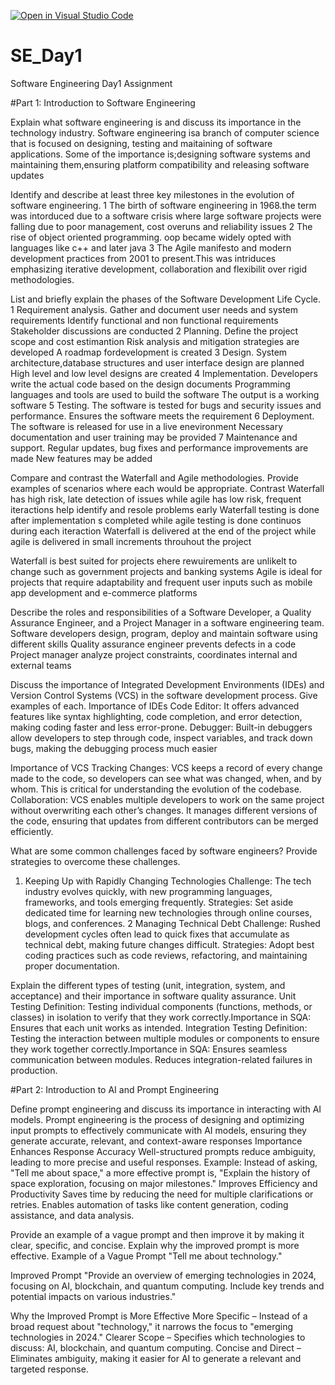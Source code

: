 [![Open in Visual Studio Code](https://classroom.github.com/assets/open-in-vscode-2e0aaae1b6195c2367325f4f02e2d04e9abb55f0b24a779b69b11b9e10269abc.svg)](https://classroom.github.com/online_ide?assignment_repo_id=18401686&assignment_repo_type=AssignmentRepo)
# SE_Day1
Software Engineering Day1 Assignment

#Part 1: Introduction to Software Engineering

Explain what software engineering is and discuss its importance in the technology industry.
Software engineering isa branch of computer science that is focused on designing, testing and maitaining of software applications.
Some of the importance is;designing software systems and maintaining them,ensuring platform compatibility and releasing software updates

Identify and describe at least three key milestones in the evolution of software engineering.
1 The birth of software engineering in 1968.the term was intorduced due to a software crisis where large software projects were falling due to poor management, cost overuns and reliability issues
2 The rise of object oriented programming. oop became widely opted with languages like c++ and later java
3 The Agile manifesto and modern development practices from 2001 to present.This was intriduces emphasizing iterative development, collaboration and flexibilit over rigid methodologies.

List and briefly explain the phases of the Software Development Life Cycle.
1 Requirement analysis. Gather and document user needs and system requirements
                      Identify functional and non functional requirements
                      Stakeholder discussions are conducted
2 Planning. Define the project scope and cost estimantion
            Risk analysis and mitigation strategies are developed
            A roadmap fordevelopment is created
3 Design. System architecture,database structures  and user interface design are planned
          High level and low level designs are created
4 Implementation. Developers write the actual code based on the design documents
                Programming languages and tools are used to build the software
                The output is a working software
5 Testing. The software is tested for bugs and security issues and performance.
          Ensures the software meets the requirement
6 Deployment. The software is released for use in a live enevironment
          Necessary documentation and user training may be provided
 7 Maintenance and support. Regular updates, bug fixes and performance improvements are made
             New features may be added


Compare and contrast the Waterfall and Agile methodologies. Provide examples of scenarios where each would be appropriate.
Contrast
Waterfall has high risk, late detection of issues while agile has low risk, frequent iteractions help identify and resole problems early
Waterfall testing is done after implementation s completed while agile testing is done continuos during each iteraction
Waterfall is delivered at the end of the project while agile is delivered in small increments throuhout the project

Waterfall is best suited for projects ehere rewuirements are unlikelt to change such as government projects and banking systems
Agile is ideal for projects that require adaptability and frequent user inputs such as mobile app development and e-commerce platforms

Describe the roles and responsibilities of a Software Developer, a Quality Assurance Engineer, and a Project Manager in a software engineering team.
Software developers design, program, deploy and maintain software using different skills
Quality assurance engineer prevents defects in a code
Project manager analyze project constraints, coordinates internal and external teams


Discuss the importance of Integrated Development Environments (IDEs) and Version Control Systems (VCS) in the software development process. Give examples of each.
Importance of IDEs
Code Editor: It offers advanced features like syntax highlighting, code completion, and error detection, making coding faster and less error-prone.
Debugger: Built-in debuggers allow developers to step through code, inspect variables, and track down bugs, making the debugging process much easier

Importance of VCS
Tracking Changes: VCS keeps a record of every change made to the code, so developers can see what was changed, when, and by whom. This is critical for understanding the evolution of the codebase.
Collaboration: VCS enables multiple developers to work on the same project without overwriting each other’s changes. It manages different versions of the code, ensuring that updates from different contributors can be merged efficiently.

What are some common challenges faced by software engineers? Provide strategies to overcome these challenges.
1. Keeping Up with Rapidly Changing Technologies
Challenge: The tech industry evolves quickly, with new programming languages, frameworks, and tools emerging frequently.
Strategies:
Set aside dedicated time for learning new technologies through online courses, blogs, and conferences.
2  Managing Technical Debt
Challenge: Rushed development cycles often lead to quick fixes that accumulate as technical debt, making future changes difficult.
Strategies:
Adopt best coding practices such as code reviews, refactoring, and maintaining proper documentation.

Explain the different types of testing (unit, integration, system, and acceptance) and their importance in software quality assurance.
Unit Testing
Definition: Testing individual components (functions, methods, or classes) in isolation to verify that they work correctly.Importance in SQA:
Ensures that each unit works as intended.
Integration Testing
Definition: Testing the interaction between multiple modules or components to ensure they work together correctly.Importance in SQA:
Ensures seamless communication between modules.
Reduces integration-related failures in production.

#Part 2: Introduction to AI and Prompt Engineering


Define prompt engineering and discuss its importance in interacting with AI models.
Prompt engineering is the process of designing and optimizing input prompts to effectively communicate with AI models, ensuring they generate accurate, relevant, and context-aware responses
Importance
Enhances Response Accuracy
Well-structured prompts reduce ambiguity, leading to more precise and useful responses.
Example: Instead of asking, "Tell me about space," a more effective prompt is, "Explain the history of space exploration, focusing on major milestones."
Improves Efficiency and Productivity
Saves time by reducing the need for multiple clarifications or retries.
Enables automation of tasks like content generation, coding assistance, and data analysis.

Provide an example of a vague prompt and then improve it by making it clear, specific, and concise. Explain why the improved prompt is more effective.
Example of a Vague Prompt
 "Tell me about technology."

Improved Prompt
"Provide an overview of emerging technologies in 2024, focusing on AI, blockchain, and quantum computing. Include key trends and potential impacts on various industries."

Why the Improved Prompt is More Effective
More Specific – Instead of a broad request about "technology," it narrows the focus to "emerging technologies in 2024."
Clearer Scope – Specifies which technologies to discuss: AI, blockchain, and quantum computing.
Concise and Direct – Eliminates ambiguity, making it easier for AI to generate a relevant and targeted response.
